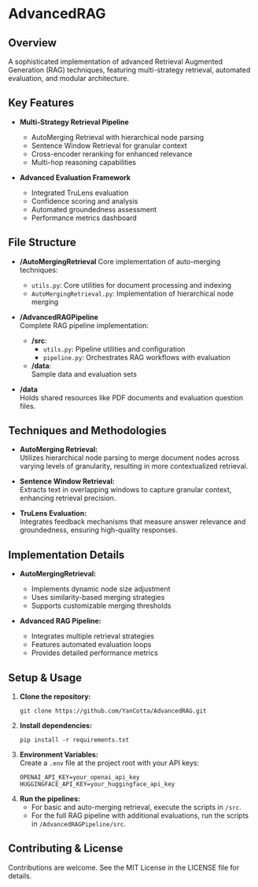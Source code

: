 # AdvancedRAG

## Overview
A sophisticated implementation of advanced Retrieval Augmented Generation (RAG) techniques, featuring multi-strategy retrieval, automated evaluation, and modular architecture.

## Key Features
- **Multi-Strategy Retrieval Pipeline**
  - AutoMerging Retrieval with hierarchical node parsing
  - Sentence Window Retrieval for granular context
  - Cross-encoder reranking for enhanced relevance
  - Multi-hop reasoning capabilities

- **Advanced Evaluation Framework**
  - Integrated TruLens evaluation
  - Confidence scoring and analysis
  - Automated groundedness assessment
  - Performance metrics dashboard

## File Structure
- **/AutoMergingRetrieval**
  Core implementation of auto-merging techniques:
  - `utils.py`: Core utilities for document processing and indexing
  - `AutoMergingRetrieval.py`: Implementation of hierarchical node merging
  
- **/AdvancedRAGPipeline**  
  Complete RAG pipeline implementation:
  - **/src**:  
    - `utils.py`: Pipeline utilities and configuration
    - `pipeline.py`: Orchestrates RAG workflows with evaluation
  - **/data**:  
    Sample data and evaluation sets

- **/data**  
  Holds shared resources like PDF documents and evaluation question files.

## Techniques and Methodologies
- **AutoMerging Retrieval:**  
  Utilizes hierarchical node parsing to merge document nodes across varying levels of granularity, resulting in more contextualized retrieval.
  
- **Sentence Window Retrieval:**  
  Extracts text in overlapping windows to capture granular context, enhancing retrieval precision.

- **TruLens Evaluation:**  
  Integrates feedback mechanisms that measure answer relevance and groundedness, ensuring high-quality responses.

## Implementation Details
- **AutoMergingRetrieval:**
  - Implements dynamic node size adjustment
  - Uses similarity-based merging strategies
  - Supports customizable merging thresholds

- **Advanced RAG Pipeline:**
  - Integrates multiple retrieval strategies
  - Features automated evaluation loops
  - Provides detailed performance metrics

## Setup & Usage
1. **Clone the repository:**
   ```
   git clone https://github.com/YanCotta/AdvancedRAG.git
   ```
2. **Install dependencies:**
   ```
   pip install -r requirements.txt
   ```
3. **Environment Variables:**  
   Create a `.env` file at the project root with your API keys:
   ```
   OPENAI_API_KEY=your_openai_api_key
   HUGGINGFACE_API_KEY=your_huggingface_api_key
   ```
4. **Run the pipelines:**
   - For basic and auto-merging retrieval, execute the scripts in `/src`.
   - For the full RAG pipeline with additional evaluations, run the scripts in `/AdvancedRAGPipeline/src`.

## Contributing & License
Contributions are welcome. See the MIT License in the LICENSE file for details.